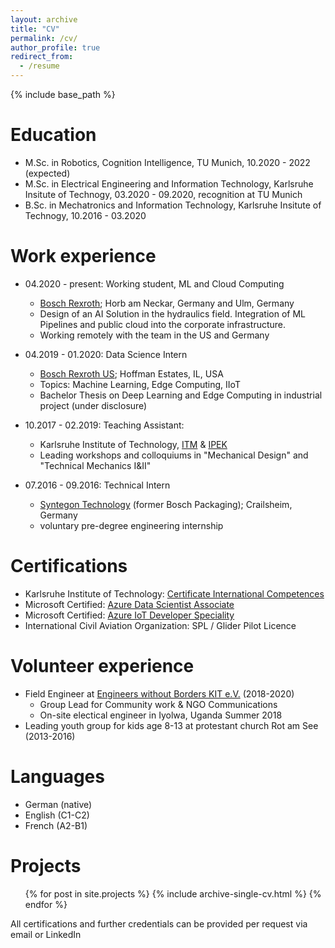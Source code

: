 ```yaml
---
layout: archive
title: "CV"
permalink: /cv/
author_profile: true
redirect_from:
  - /resume
---
```


{% include base_path %}

Education
======
* M.Sc. in Robotics, Cognition Intelligence, TU Munich, 10.2020 - 2022 (expected)
* M.Sc. in Electrical Engineering and Information Technology, Karlsruhe Insitute of Technogy, 03.2020 - 09.2020, recognition at TU Munich
* B.Sc. in Mechatronics and Information Technology, Karlsruhe Insitute of Technogy, 10.2016 - 03.2020

Work experience
======

* 04.2020 - present: Working student, ML and Cloud Computing
  * [Bosch Rexroth](https://www.boschrexroth.com/); Horb am Neckar, Germany and Ulm, Germany
  * Design of an AI Solution in the hydraulics field. Integration of ML Pipelines and public cloud into the corporate infrastructure.
  * Working remotely with the team in the US and Germany 

* 04.2019 - 01.2020: Data Science Intern
  * [Bosch Rexroth US](https://www.boschrexroth.com/en/us/); Hoffman Estates, IL, USA
  * Topics: Machine Learning, Edge Computing, IIoT
  * Bachelor Thesis on Deep Learning and Edge Computing in industrial project (under disclosure)

* 10.2017 - 02.2019: Teaching Assistant:
  * Karlsruhe Institute of Technology, [ITM](https://www.itm.kit.edu/) & [IPEK](https://www.ipek.kit.edu/)
  * Leading workshops and colloquiums in "Mechanical Design" and "Technical Mechanics I&II"

* 07.2016 - 09.2016: Technical Intern
  * [Syntegon Technology](https://www.syntegon.com/) (former Bosch Packaging); Crailsheim, Germany
  * voluntary pre-degree engineering internship
  
Certifications
======
* Karlsruhe Institute of Technology: [Certificate International Competences](https://www.intl.kit.edu/ostudent/kompetenzen.php) 
* Microsoft Certified: [Azure Data Scientist Associate](https://docs.microsoft.com/en-us/learn/certifications/azure-data-scientist)
* Microsoft Certified: [Azure IoT Developer Speciality](https://docs.microsoft.com/en-us/learn/certifications/azure-iot-developer-specialty)
* International Civil Aviation Organization: SPL / Glider Pilot Licence
   
Volunteer experience
======
* Field Engineer at [Engineers without Borders KIT e.V.](https://ewb-karlsruhe.de/) (2018-2020)
  * Group Lead for Community work & NGO Communications
  * On-site electical engineer in Iyolwa, Uganda Summer 2018
* Leading youth group for kids age 8-13 at protestant church Rot am See (2013-2016)

Languages
======
* German  (native)
* English (C1-C2)
* French  (A2-B1)

Projects
======
  <ul>{% for post in site.projects %}
    {% include archive-single-cv.html %}
  {% endfor %}</ul>

<!-- This is commented out. 
Teaching
======
  <ul>{% for post in site.teachin g %}
    {% include archive-single-cv.html %}
  {% endfor %}</ul>
-->

<!-- This is commented out. 
Publications
======
  <ul>{% for post in site.publications %}
    {% include archive-single-cv.html %}
  {% endfor %}</ul>
-->

All certifications and further credentials can be provided per request via email or LinkedIn 
